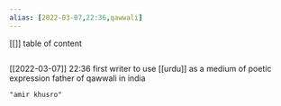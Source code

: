 ```yaml
---
alias: [2022-03-07,22:36,qawwali]
---
```

[[]]
table of content
```toc
```

[[2022-03-07]] 22:36
first writer to use [[urdu]] as a medium of poetic expression
father of qawwali in india
```query
"amir khusro"
```